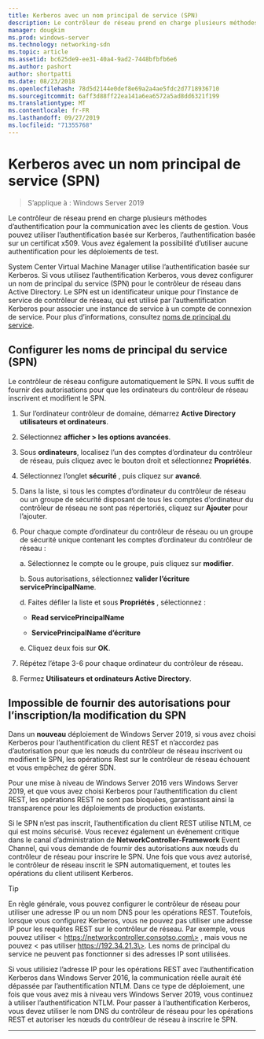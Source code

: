 ```yaml
---
title: Kerberos avec un nom principal de service (SPN)
description: Le contrôleur de réseau prend en charge plusieurs méthodes d’authentification pour la communication avec les clients de gestion. Vous pouvez utiliser l’authentification basée sur Kerberos, l’authentification basée sur un certificat x509. Vous avez également la possibilité d’utiliser aucune authentification pour les déploiements de test.
manager: dougkim
ms.prod: windows-server
ms.technology: networking-sdn
ms.topic: article
ms.assetid: bc625de9-ee31-40a4-9ad2-7448bfbfb6e6
ms.author: pashort
author: shortpatti
ms.date: 08/23/2018
ms.openlocfilehash: 78d5d2144e0def8e69a2a4ae5fdc2d7718936710
ms.sourcegitcommit: 6aff3d88ff22ea141a6ea6572a5ad8dd6321f199
ms.translationtype: MT
ms.contentlocale: fr-FR
ms.lasthandoff: 09/27/2019
ms.locfileid: "71355768"
---
```

# <a name="kerberos-with-service-principal-name-spn"></a>Kerberos avec un nom principal de service (SPN)

>S’applique à : Windows Server 2019

Le contrôleur de réseau prend en charge plusieurs méthodes d’authentification pour la communication avec les clients de gestion. Vous pouvez utiliser l’authentification basée sur Kerberos, l’authentification basée sur un certificat x509. Vous avez également la possibilité d’utiliser aucune authentification pour les déploiements de test.

System Center Virtual Machine Manager utilise l’authentification basée sur Kerberos. Si vous utilisez l’authentification Kerberos, vous devez configurer un nom de principal du service (SPN) pour le contrôleur de réseau dans Active Directory. Le SPN est un identificateur unique pour l’instance de service de contrôleur de réseau, qui est utilisé par l’authentification Kerberos pour associer une instance de service à un compte de connexion de service. Pour plus d’informations, consultez [noms de principal du service](https://docs.microsoft.com/windows/desktop/ad/service-principal-names).

## <a name="configure-service-principal-names-spn"></a>Configurer les noms de principal du service (SPN)

Le contrôleur de réseau configure automatiquement le SPN. Il vous suffit de fournir des autorisations pour que les ordinateurs du contrôleur de réseau inscrivent et modifient le SPN.

1.  Sur l’ordinateur contrôleur de domaine, démarrez **Active Directory utilisateurs et ordinateurs**.

2.  Sélectionnez **afficher \> les options avancées**.

3.  Sous **ordinateurs**, localisez l’un des comptes d’ordinateur du contrôleur de réseau, puis cliquez avec le bouton droit et sélectionnez **Propriétés**.

4.  Sélectionnez l’onglet **sécurité** , puis cliquez sur **avancé**.

5.  Dans la liste, si tous les comptes d’ordinateur du contrôleur de réseau ou un groupe de sécurité disposant de tous les comptes d’ordinateur du contrôleur de réseau ne sont pas répertoriés, cliquez sur **Ajouter** pour l’ajouter.

6.  Pour chaque compte d’ordinateur du contrôleur de réseau ou un groupe de sécurité unique contenant les comptes d’ordinateur du contrôleur de réseau :

    a.  Sélectionnez le compte ou le groupe, puis cliquez sur **modifier**.

    b.  Sous autorisations, sélectionnez **valider l’écriture servicePrincipalName**.

    d.  Faites défiler la liste et sous **Propriétés** , sélectionnez :

       -  **Read servicePrincipalName**

       -  **ServicePrincipalName d’écriture**

    e.  Cliquez deux fois sur **OK**.

7.  Répétez l’étape 3-6 pour chaque ordinateur du contrôleur de réseau.

8.  Fermez **Utilisateurs et ordinateurs Active Directory**.

## <a name="failure-to-provide-permissions-for-spn-registrationmodification"></a>Impossible de fournir des autorisations pour l’inscription/la modification du SPN

Dans un **nouveau** déploiement de Windows Server 2019, si vous avez choisi Kerberos pour l’authentification du client REST et n’accordez pas d’autorisation pour que les nœuds du contrôleur de réseau inscrivent ou modifient le SPN, les opérations Rest sur le contrôleur de réseau échouent et vous empêchez de gérer SDN.

Pour une mise à niveau de Windows Server 2016 vers Windows Server 2019, et que vous avez choisi Kerberos pour l’authentification du client REST, les opérations REST ne sont pas bloquées, garantissant ainsi la transparence pour les déploiements de production existants. 

Si le SPN n’est pas inscrit, l’authentification du client REST utilise NTLM, ce qui est moins sécurisé. Vous recevez également un événement critique dans le canal d’administration de **NetworkController-Framework** Event Channel, qui vous demande de fournir des autorisations aux nœuds du contrôleur de réseau pour inscrire le SPN. Une fois que vous avez autorisé, le contrôleur de réseau inscrit le SPN automatiquement, et toutes les opérations du client utilisent Kerberos.


>[!TIP]
>En règle générale, vous pouvez configurer le contrôleur de réseau pour utiliser une adresse IP ou un nom DNS pour les opérations REST. Toutefois, lorsque vous configurez Kerberos, vous ne pouvez pas utiliser une adresse IP pour les requêtes REST sur le contrôleur de réseau. Par exemple, vous pouvez utiliser \< https://networkcontroller.consotso.com\> , mais vous ne pouvez \< pas utiliser https://192.34.21.3\>. Les noms de principal du service ne peuvent pas fonctionner si des adresses IP sont utilisées.
>
>Si vous utilisiez l’adresse IP pour les opérations REST avec l’authentification Kerberos dans Windows Server 2016, la communication réelle aurait été dépassée par l’authentification NTLM. Dans ce type de déploiement, une fois que vous avez mis à niveau vers Windows Server 2019, vous continuez à utiliser l’authentification NTLM. Pour passer à l’authentification Kerberos, vous devez utiliser le nom DNS du contrôleur de réseau pour les opérations REST et autoriser les nœuds du contrôleur de réseau à inscrire le SPN.

---